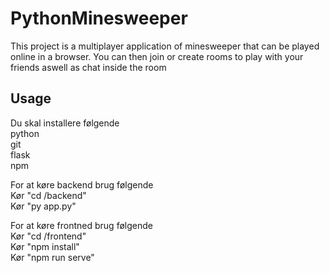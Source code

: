 # PythonMinesweeper

This project is a multiplayer application of minesweeper that can be played online in a browser. 
You can then join or create rooms to play with your friends aswell as chat inside the room

## Usage
Du skal installere følgende  
	python  
	git  
	flask  
	npm  

For at køre backend brug følgende  
Kør "cd /backend"  
Kør "py app.py"  
  
For at køre frontned brug følgende  
Kør "cd /frontend"  
Kør "npm install"  
Kør "npm run serve"  
